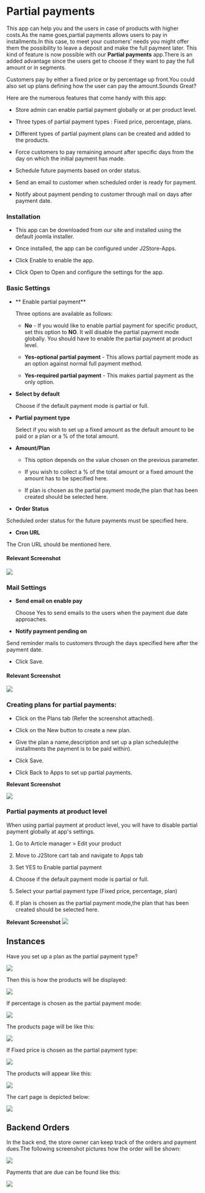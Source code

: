 # Partial payments

This app can help you and the users in case of products with higher costs.As the name goes,partial payments allows users to pay in installments.In this case, to meet your customers’ needs you might offer them the possibility to leave a deposit and make the full payment later. This kind of feature is now possible with our **Partial payments** app.There is an added advantage since the users get to choose if they want to pay the full amount or in segments.


 Customers pay by either a fixed price or by percentage up front.You could also set up plans defining how the user can pay the amount.Sounds Great?

 Here are the numerous features that come handy with this app:

* Store admin can enable partial payment globally or at per product level.

* Three types of partial payment types : Fixed price, percentage, plans.

* Different types of partial payment plans can be created and added to the products.

* Force customers to pay remaining amount after specific days from the day on which the initial payment has made.

* Schedule future payments based on order status.

* Send an email to customer when scheduled order is ready for payment.

* Notify about payment pending to customer through mail on days after payment date.

### Installation

* This app can be downloaded from our site and installed using the default joomla installer.

* Once installed, the app can be configured under J2Store-Apps.

* Click Enable to enable the app.

* Click Open to Open and configure the settings for the app.

### Basic Settings


* ** Enable partial payment**

     Three options are available as follows:

    * **No** - If you would like to enable partial payment for specific product, set this option to **NO**. It will disable the partial payment mode globally. You should have to enable the partial payment at product level.

    * **Yes-optional partial payment** - This allows partial payment mode as an option against normal full payment method.

    * **Yes-required partial payment** - This makes partial payment as the only option.


* **Select by default**

   Choose if the default payment mode is partial or full.

* **Partial payment type**

   Select if you wish to set up a fixed amount as the default amount to be paid or a plan or a % of the total amount.

* **Amount/Plan**

    * This option depends on the value chosen on the previous parameter.

    * If you wish to collect a % of the total amount or a fixed amount the amount has to be specified here.

    * If plan is chosen as the partial payment mode,the plan that has been created should be selected here.

* **Order Status**

 Scheduled order status for the future payments must be specified here.

* **Cron URL**

 The Cron URL should be mentioned here.

#### Relevant Screenshot

  ![](./assets/images/app_partialpaymentbasicsettings.png)

### Mail Settings

* **Send email on enable pay**

  Choose Yes to send emails to the users when the payment due date approaches.

* **Notify payment pending on**

 Send reminder mails to customers through the days specified here after the payment date.

* Click Save.

#### Relevant Screenshot

 ![](./assets/images/app_partialpaymentmailsettings.png)

### Creating plans for partial payments:

* Click on the Plans tab (Refer the screenshot attached).

* Click on the New button to create a new plan.

* Give the plan a name,description and set up a plan schedule(the installments the payment is to be paid within).

* Click Save.

* Click Back to Apps to set up partial payments.

**Relevant Screenshot**

![](./assets/images/app_partialpaymentplan.png)

### Partial payments at product level

When using partial payment at product level, you will have to disable partial payment globally at app's settings.

1. Go to Article manager > Edit your product

2. Move to J2Store cart tab and navigate to Apps tab

3. Set YES to Enable partial payment

4. Choose if the default payment mode is partial or full.

5. Select your partial payment type (Fixed price, percentage, plan)

6. If plan is chosen as the partial payment mode,the plan that has been created should be selected here.

**Relevant Screenshot**
![](./assets/images/app_partialpaymentproduct.png)

## Instances

Have you set up a plan as the  partial payment type?

![](./assets/images/app_partialpaymentplantypeback.png)

Then this is how the products will be displayed:

![](./assets/images/app_partialpaymentplantypefront.png)

If percentage is chosen as the partial payment mode:

![](./assets/images/app_partialpaymentpercentageback.png)


The products page will be like this:

![](./assets/images/app_partialpaymentpercentagefront.png)


If Fixed price is chosen as the partial payment type:

![](./assets/images/app_partialpaymentfixedback.png)

The products will appear like this:

![](./assets/images/app_partialpaymentfixedfront.png)

The cart page is depicted below:

![](./assets/images/app_partialpaymentcartpage.png)

## Backend Orders

In the back end, the store owner can keep track of the orders and payment dues.The following screenshot pictures how the order will be shown:

![](./assets/images/app_partialpaymentorder1.png)

Payments that are due can be found like this:

![](./assets/images/app_partialpaymentorder2.png)
